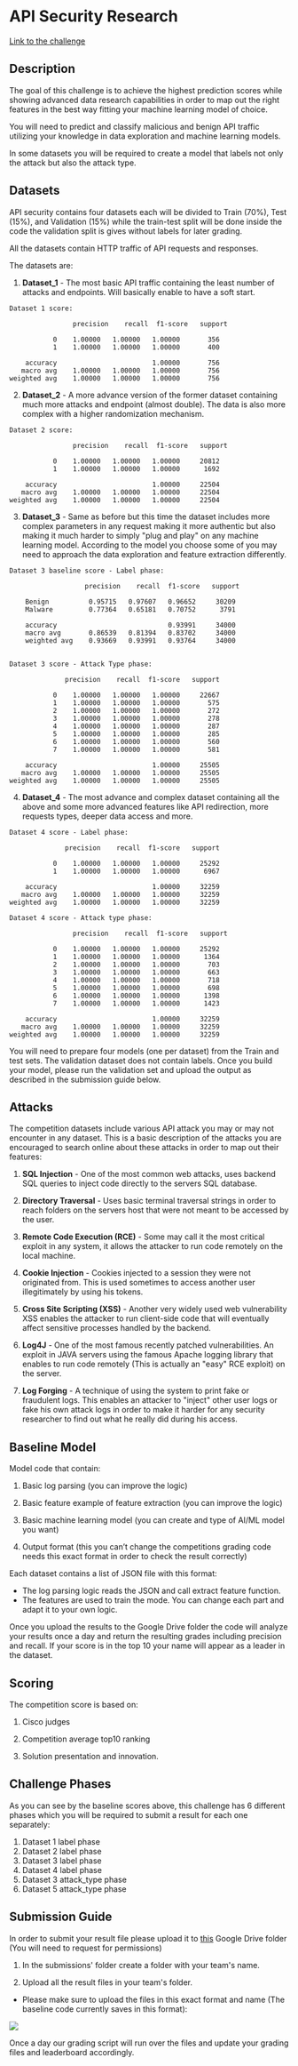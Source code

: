 # API Security Research



[Link to the challenge](https://github.com/ArielCyber/Cisco_Ariel_Uni_API_security_challenge)

## Description

The goal of this challenge is to achieve the highest prediction scores while showing advanced data research capabilities in order to map out the right features in the best way fitting your machine learning model of choice. 

You will need to predict and classify malicious and benign API traffic utilizing your knowledge in data exploration and machine learning models. 

In some datasets you will be required to create a model that labels not only the attack but also the attack type.

## Datasets
API security contains four datasets each will be divided to Train (70%), Test (15%), and Validation (15%) while the train-test split will be done inside the code the validation split is gives without labels for later grading.

All the datasets contain HTTP traffic of API requests and responses. 

The datasets are:
1.	**Dataset_1** - The most basic API traffic containing the least number of attacks and endpoints. Will basically enable to have a soft start. 

```
Dataset 1 score:

                precision    recall  f1-score   support

           0    1.00000   1.00000   1.00000       356
           1    1.00000   1.00000   1.00000       400

    accuracy                        1.00000       756
   macro avg    1.00000   1.00000   1.00000       756
weighted avg    1.00000   1.00000   1.00000       756

```
2.	**Dataset_2** - A more advance version of the former dataset containing much more attacks and endpoint (almost double). The data is also more complex with a higher randomization mechanism.
```
Dataset 2 score:

                precision    recall  f1-score   support

           0    1.00000   1.00000   1.00000     20812
           1    1.00000   1.00000   1.00000      1692

    accuracy                        1.00000     22504
   macro avg    1.00000   1.00000   1.00000     22504
weighted avg    1.00000   1.00000   1.00000     22504

```
3.	**Dataset_3** - Same as before but this time the dataset includes more complex parameters in any request making it more authentic but also making it much harder to simply "plug and play" on any machine learning model. According to the model you choose some of you may need to approach the data exploration and feature extraction differently.
```
Dataset 3 baseline score - Label phase:

                   precision    recall  f1-score   support

    Benign          0.95715   0.97607   0.96652     30209
    Malware         0.77364   0.65181   0.70752      3791

    accuracy                            0.93991     34000
    macro avg       0.86539   0.81394   0.83702     34000
    weighted avg    0.93669   0.93991   0.93764     34000
    
```

```
Dataset 3 score - Attack Type phase:

              precision    recall  f1-score   support

           0    1.00000   1.00000   1.00000     22667
           1    1.00000   1.00000   1.00000       575
           2    1.00000   1.00000   1.00000       272
           3    1.00000   1.00000   1.00000       278
           4    1.00000   1.00000   1.00000       287
           5    1.00000   1.00000   1.00000       285
           6    1.00000   1.00000   1.00000       560
           7    1.00000   1.00000   1.00000       581

    accuracy                        1.00000     25505
   macro avg    1.00000   1.00000   1.00000     25505
weighted avg    1.00000   1.00000   1.00000     25505
```

4.	**Dataset_4** - The most advance and complex dataset containing all the above and some more advanced features like API redirection, more requests types, deeper data access and more.
```
Dataset 4 score - Label phase:

              precision    recall  f1-score   support

           0    1.00000   1.00000   1.00000     25292
           1    1.00000   1.00000   1.00000      6967

    accuracy                        1.00000     32259
   macro avg    1.00000   1.00000   1.00000     32259
weighted avg    1.00000   1.00000   1.00000     32259
```

```
Dataset 4 score - Attack type phase:

                precision    recall  f1-score   support

           0    1.00000   1.00000   1.00000     25292
           1    1.00000   1.00000   1.00000      1364
           2    1.00000   1.00000   1.00000       703
           3    1.00000   1.00000   1.00000       663
           4    1.00000   1.00000   1.00000       718
           5    1.00000   1.00000   1.00000       698
           6    1.00000   1.00000   1.00000      1398
           7    1.00000   1.00000   1.00000      1423

    accuracy                        1.00000     32259
   macro avg    1.00000   1.00000   1.00000     32259
weighted avg    1.00000   1.00000   1.00000     32259
```

You will need to prepare four models (one per dataset) from the Train and test sets.
The validation dataset does not contain labels. Once you build your model, please run the validation set and upload the output as described in the submission guide below.

## Attacks

The competition datasets include various API attack you may or may not encounter in any dataset. This is a basic description of the attacks you are encouraged to search online about these attacks in order to map out their features:

1. **SQL Injection** - One of the most common web attacks, uses backend SQL queries to inject code directly to the servers SQL database.

2. **Directory Traversal** - Uses basic terminal traversal strings in order to reach folders on the servers host that were not meant to be accessed by the user.

3. **Remote Code Execution (RCE)** - Some may call it the most critical exploit in any system, it allows the attacker to run code remotely on the local machine.

4. **Cookie Injection** - Cookies injected to a session they were not originated from. This is used sometimes to access another user illegitimately by using his tokens. 

5. **Cross Site Scripting (XSS)** - Another very widely used web vulnerability XSS enables the attacker to run client-side code that will eventually affect sensitive processes handled by the backend.

6. **Log4J** - One of the most famous recently patched vulnerabilities. An exploit in JAVA servers using the famous Apache logging library that enables to run code remotely (This is actually an "easy" RCE exploit) on the server.

7. **Log Forging** - A technique of using the system to print fake or fraudulent logs. This enables an attacker to "inject" other user logs or fake his own attack logs in order to make it harder for any security researcher to find out what he really did during his access.

## Baseline Model

Model code that contain:

1.	Basic log parsing (you can improve the logic)

2.	Basic feature example of feature extraction (you can improve the logic)

3.	Basic machine learning model (you can create and type of AI/ML model you want)

4.	Output format (this you can’t change the competitions grading code needs this exact format in order to check the result correctly)

Each dataset contains a list of JSON file with this format:
* The log parsing logic reads the JSON and call extract feature function. 
* The features are used to train the mode. You can change each part and adapt it to your own logic.

Once you upload the results to the Google Drive folder the code will analyze your results once a day and return the resulting grades including precision and recall. If your score is in the top 10 your name will appear as a leader in the dataset.

## Scoring
The competition score is based on:

1.	Cisco judges

2.	Competition average top10 ranking

3.	Solution presentation and innovation.

## Challenge Phases

As you can see by the baseline scores above, this challenge has 6 different phases which you will be required to submit a result for each one separately:

1. Dataset 1 label phase
1. Dataset 2 label phase
1. Dataset 3 label phase
1. Dataset 4 label phase
1. Dataset 3 attack_type phase
1. Dataset 5 attack_type phase

## Submission Guide

In order to submit your result file please upload it to [this](https://drive.google.com/drive/folders/1-0YWpS6laW1Y8gKasBt-zbnmrvY2roUt?usp=share_link) Google Drive folder (You will need to request for permissions)

1. In the submissions' folder create a folder with your team's name.

2. Upload all the result files in your team's folder.
* Please make sure to upload the files in this exact format and name (The baseline code currently saves in this format):

<img src="https://github.com/ArielCyber/Cisco_Ariel_Uni_API_security_challenge/blob/main/Images/result_folder.png" align="middle">

Once a day our grading script will run over the files and update your grading files and leaderboard accordingly.



















